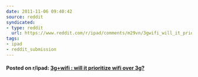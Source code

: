 ```yaml
---
date: 2011-11-06 09:40:42
source: reddit
syndicated:
- type: reddit
  url: https://www.reddit.com/r/ipad/comments/m29vn/3gwifi_will_it_prioritize_wifi_over_3g/
tags:
- ipad
- reddit_submission
---
```


#### Posted on r/ipad: [3g+wifi : will it prioritize wifi over 3g?](https://reddit.com/r/ipad/comments/m29vn/3gwifi_will_it_prioritize_wifi_over_3g/)